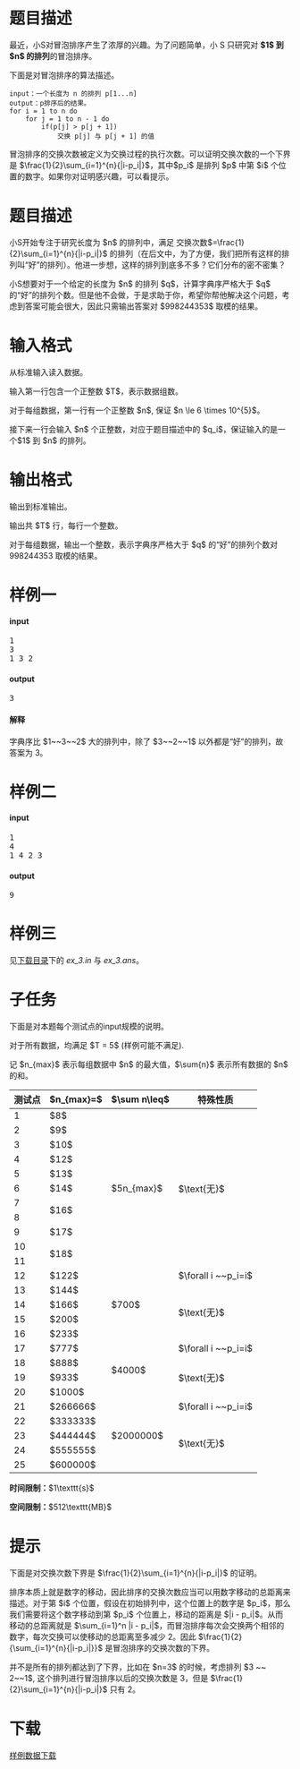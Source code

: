 # 题目描述

<p>最近，小S对冒泡排序产生了浓厚的兴趣。为了问题简单，小 S 只研究对 <strong>$1$ 到 $n$ 的排列</strong>的冒泡排序。</p>
<p>下面是对冒泡排序的算法描述。</p>
<pre><code class="sh_cpp">input：一个长度为 n 的排列 p[1...n]
output：p排序后的结果。
for i = 1 to n do
    for j = 1 to n - 1 do
        if(p[j] &gt; p[j + 1])
            交换 p[j] 与 p[j + 1] 的值</code></pre>
<p>冒泡排序的交换次数被定义为交换过程的执行次数。可以证明交换次数的一个下界是 $\frac{1}{2}\sum_{i=1}^{n}{|i-p_i|}$，其中$p_i$ 是排列 $p$ 中第 $i$ 个位置的数字。如果你对证明感兴趣，可以看提示。</p>

# 题目描述


<p>小S开始专注于研究长度为 $n$ 的排列中，满足 交换次数$=\frac{1}{2}\sum_{i=1}^{n}{|i-p_i|}$ 的排列（在后文中，为了方便，我们把所有这样的排列叫“好”的排列）。他进一步想，这样的排列到底多不多？它们分布的密不密集？</p>
<p>小S想要对于一个给定的长度为 $n$ 的排列 $q$，计算字典序严格大于 $q$ 的“好”的排列个数。但是他不会做，于是求助于你，希望你帮他解决这个问题，考虑到答案可能会很大，因此只需输出答案对 $998244353$ 取模的结果。</p>

# 输入格式


<p>从标准输入读入数据。</p>
<p>输入第一行包含一个正整数 $T$，表示数据组数。</p>
<p>对于每组数据，第一行有一个正整数 $n$, 保证 $n \le 6 \times 10^{5}$。</p>
<p>接下来一行会输入 $n$ 个正整数，对应于题目描述中的 $q_i$，保证输入的是一个$1$ 到 $n$ 的排列。</p>

# 输出格式


<p>输出到标准输出。</p>
<p>输出共 $T$ 行，每行一个整数。</p>
<p>对于每组数据，输出一个整数，表示字典序严格大于 $q$ 的“好”的排列个数对 998244353 取模的结果。</p>

# 样例一


<h4>input</h4>
<pre>1
3
1 3 2
</pre>



<h4>output</h4>
<pre>3
</pre>

<h4>解释</h4>
<p>字典序比 $1~~3~~2$ 大的排列中，除了 $3~~2~~1$ 以外都是“好”的排列，故答案为 3。</p>

# 样例二


<h4>input</h4>
<pre>1
4
1 4 2 3
</pre>



<h4>output</h4>
<pre>9
</pre>





# 样例三


<p>见<a href="/download.php?type=problem&amp;id=394">下载目录</a>下的 <em>ex_3.in</em> 与 <em>ex_3.ans</em>。</p>

# 子任务


<p>下面是对本题每个测试点的input规模的说明。</p>
<p>对于所有数据，均满足 $T = 5$ (样例可能不满足). </p>
<p>记 $n_{max}$ 表示每组数据中 $n$ 的最大值，$\sum{n}$ 表示所有数据的 $n$ 的和。</p>
<div class="table-responsive"><table class="table table-bordered table-text-center table-vertical-middle"><thead><tr><th rowspan="1">测试点</th><th rowspan="1">$n_{max}=$</th><th rowspan="1">$\sum n\leq$</th><th rowspan="1">特殊性质</th></tr></thead><tbody><tr><td rowspan="1">1</td><td rowspan="1">$8$</td><td rowspan="11">$5n_{max}$</td><td rowspan="11">$\text{无}$</td></tr><tr><td rowspan="1">2</td><td rowspan="1">$9$</td></tr><tr><td rowspan="1">3</td><td rowspan="1">$10$</td></tr><tr><td rowspan="1">4</td><td rowspan="1">$12$</td></tr><tr><td rowspan="1">5</td><td rowspan="1">$13$</td></tr><tr><td rowspan="1">6</td><td rowspan="1">$14$</td></tr><tr><td rowspan="1">7</td><td rowspan="2">$16$</td></tr><tr><td rowspan="1">8</td></tr><tr><td rowspan="1">9</td><td rowspan="1">$17$</td></tr><tr><td rowspan="1">10</td><td rowspan="2">$18$</td></tr><tr><td rowspan="1">11</td></tr><tr><td rowspan="1">12</td><td rowspan="1">$122$</td><td rowspan="5">$700$</td><td rowspan="1">$\forall i ~~p_i=i$</td></tr><tr><td rowspan="1">13</td><td rowspan="1">$144$</td><td rowspan="4">$\text{无}$</td></tr><tr><td rowspan="1">14</td><td rowspan="1">$166$</td></tr><tr><td rowspan="1">15</td><td rowspan="1">$200$</td></tr><tr><td rowspan="1">16</td><td rowspan="1">$233$</td></tr><tr><td rowspan="1">17</td><td rowspan="1">$777$</td><td rowspan="4">$4000$</td><td rowspan="1">$\forall i ~~p_i=i$</td></tr><tr><td rowspan="1">18</td><td rowspan="1">$888$</td><td rowspan="3">$\text{无}$</td></tr><tr><td rowspan="1">19</td><td rowspan="1">$933$</td></tr><tr><td rowspan="1">20</td><td rowspan="1">$1000$</td></tr><tr><td rowspan="1">21</td><td rowspan="1">$266666$</td><td rowspan="5">$2000000$</td><td rowspan="1">$\forall i ~~p_i=i$</td></tr><tr><td rowspan="1">22</td><td rowspan="1">$333333$</td><td rowspan="4">$\text{无}$</td></tr><tr><td rowspan="1">23</td><td rowspan="1">$444444$</td></tr><tr><td rowspan="1">24</td><td rowspan="1">$555555$</td></tr><tr><td rowspan="1">25</td><td rowspan="1">$600000$</td></tr></tbody></table></div> 

<p><strong>时间限制：</strong>$1\texttt{s}$</p>
<p><strong>空间限制：</strong>$512\texttt{MB}$</p>

# 提示


<p>下面是对交换次数下界是 $\frac{1}{2}\sum_{i=1}^{n}{|i-p_i|}$ 的证明。</p>
<p>排序本质上就是数字的移动，因此排序的交换次数应当可以用数字移动的总距离来描述。对于第 $i$ 个位置，假设在初始排列中，这个位置上的数字是 $p_i$，那么我们需要将这个数字移动到第 $p_i$ 个位置上，移动的距离是 $|i - p_i|$。从而移动的总距离就是 $\sum_{i=1}^n |i - p_i|$，而冒泡排序每次会交换两个相邻的数字，每次交换可以使移动的总距离至多减少 2。因此 $\frac{1}{2}{\sum_{i=1}^{n}{|i-p_i|}}$ 是冒泡排序的交换次数的下界。</p>
<p>并不是所有的排列都达到了下界，比如在 $n=3$ 的时候，考虑排列 $3 ~~ 2~~1$, 这个排列进行冒泡排序以后的交换次数是 3，但是 $\frac{1}{2}\sum_{i=1}^{n}{|i-p_i|}$ 只有 2。</p>

# 下载


<p><a href="/download.php?type=problem&amp;id=394">样例数据下载</a></p>
